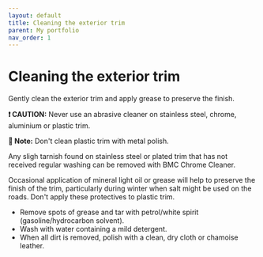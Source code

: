 ```yaml
---
layout: default
title: Cleaning the exterior trim
parent: My portfolio
nav_order: 1
---
```


# Cleaning the exterior trim

Gently clean the exterior trim and apply grease to preserve the finish.

**❗️ CAUTION:** Never use an abrasive cleaner on stainless steel, chrome, aluminium or plastic trim.

**📝 Note:** Don't clean plastic trim with metal polish.

Any sligh tarnish found on stainless steel or plated trim that has not received regular washing can be removed with BMC Chrome Cleaner.

Occasional application of mineral light oil or grease will help to preserve the finish of the trim, particularly during winter when salt might be used on the roads. Don't apply these protectives to plastic trim.

- Remove spots of grease and tar with petrol/white spirit (gasoline/hydrocarbon solvent).
- Wash with water containing a mild detergent.
- When all dirt is removed, polish with a clean, dry cloth or chamoise leather.